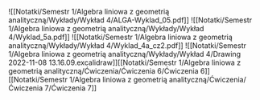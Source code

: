 ![[Notatki/Semestr 1/Algebra liniowa z geometrią analityczną/Wykłady/Wykład 4/ALGA-Wyklad_05.pdf]]
![[Notatki/Semestr 1/Algebra liniowa z geometrią analityczną/Wykłady/Wykład 4/Wyklad_5a.pdf]]
![[Notatki/Semestr 1/Algebra liniowa z geometrią analityczną/Wykłady/Wykład 4/Wyklad_4a_cz2.pdf]]
![[Notatki/Semestr 1/Algebra liniowa z geometrią analityczną/Wykłady/Wykład 4/Drawing 2022-11-08 13.16.09.excalidraw]][[Notatki/Semestr 1/Algebra liniowa z geometrią analityczną/Ćwiczenia/Ćwiczenia 6/Ćwiczenia 6]][[Notatki/Semestr 1/Algebra liniowa z geometrią analityczną/Ćwiczenia/Ćwiczenia 7/Ćwiczenia 7]]